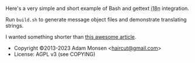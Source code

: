 Here's a very simple and short example of Bash and gettext <abbr title="internationalization">i18n</abbr> integration.

Run `build.sh` to generate message object files and demonstrate translating strings.

I wanted something shorter than [this awesome article](http://www.linuxjournal.com/content/internationalizing-those-bash-scripts).

* Copyright ©2013-2023 Adam Monsen &lt;haircut@gmail.com&gt;
* License: AGPL v3 (see COPYING)
